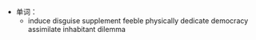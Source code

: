 - 单词：
	- induce
	  disguise
	  supplement
	  feeble 
	  physically
	  dedicate
	  democracy
	  assimilate
	  inhabitant
	  dilemma